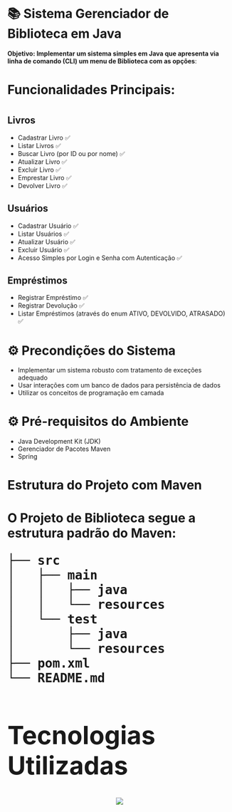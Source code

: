 # :books: Sistema Gerenciador de Biblioteca em Java

**Objetivo: Implementar um sistema simples em Java que apresenta via linha de comando (CLI) um menu de Biblioteca com as opções**:

<h1> Funcionalidades Principais: <h1>

## Livros
- Cadastrar Livro :white_check_mark:
- Listar Livros :white_check_mark:
- Buscar Livro (por ID ou por nome) :white_check_mark:
- Atualizar Livro :white_check_mark:
- Excluir Livro :white_check_mark:
- Emprestar Livro :white_check_mark:
- Devolver Livro :white_check_mark:

 ## Usuários
- Cadastrar Usuário :white_check_mark:
- Listar Usuários :white_check_mark:
- Atualizar Usuário :white_check_mark:
- Excluir Usuário :white_check_mark:
- Acesso Simples por Login e Senha com Autenticação :white_check_mark:

## Empréstimos
- Registrar Empréstimo :white_check_mark:
- Registrar Devolução :white_check_mark:
- Listar Empréstimos (através do enum ATIVO, DEVOLVIDO, ATRASADO) :white_check_mark:

<h1> ⚙ Precondições do Sistema  </h1>

- Implementar um sistema robusto com tratamento de exceções adequado
- Usar interações com um banco de dados para persistência de dados
- Utilizar os conceitos de programação em camada

<h1> ⚙ Pré-requisitos do Ambiente  </h1>

- Java Development Kit (JDK)
- Gerenciador de Pacotes Maven
- Spring

<h1> Estrutura do Projeto com Maven <h1>

O Projeto de Biblioteca segue a estrutura padrão do Maven:
<pre>
├── src
│   ├── main
│   │   ├── java
│   │   └── resources
│   └── test
│       ├── java
│       └── resources
├── pom.xml
└── README.md
</pre>

<div> 
  <h1>Tecnologias Utilizadas</h1>
<p align="center">
  <a href="https://skillicons.dev">
    <img src="https://skillicons.dev/icons?i=java,maven,spring,vscode,github" />
  </a>
</p>
 </div>
<div>
